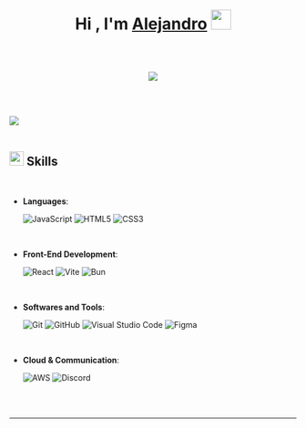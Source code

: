 <h1 align="center"><b>Hi , I'm <a href="https://100rabhcsmc.github.io/Me.io/" target="blank">
Alejandro</a> </b><img src="https://media.giphy.com/media/hvRJCLFzcasrR4ia7z/giphy.gif" width="35"></h1>
<!--  -->
<br><br>
<p align="center">
  <a href="https://github.com/DenverCoder1/readme-typing-svg"><img src="https://readme-typing-svg.herokuapp.com?font=Time+New+Roman&color=cyan&size=25&center=true&vCenter=true&width=600&height=100&lines=Alejandro+Asencio+Montes,;Self-taught+Front-End+Developer,;Active+Learner/Researcher,;Love+to+learn+new+things.."></a>
</p>

<br><br>

<img src="https://user-images.githubusercontent.com/73097560/115834477-dbab4500-a447-11eb-908a-139a6edaec5c.gif"><br><br>

## <img src="https://media2.giphy.com/media/QssGEmpkyEOhBCb7e1/giphy.gif?cid=ecf05e47a0n3gi1bfqntqmob8g9aid1oyj2wr3ds3mg700bl&rid=giphy.gif" width ="25"><b> Skills</b>
<br>

<p align="center">

- **Languages**:
    
    ![JavaScript](https://img.shields.io/badge/JavaScript%20-%23F7DF1E.svg?style=for-the-badge&logo=javascript&logoColor=black)
    ![HTML5](https://img.shields.io/badge/HTML5%20-%23E34F26.svg?style=for-the-badge&logo=html5&logoColor=white)
    ![CSS3](https://img.shields.io/badge/CSS%20-%231572B6.svg?style=for-the-badge&logo=css3&logoColor=white)

<br>   
    
- **Front-End Development**:

   ![React](https://img.shields.io/badge/React-20232A?style=for-the-badge&logo=react&logoColor=61DAFB)
   ![Vite](https://img.shields.io/badge/Vite-646CFF?style=for-the-badge&logo=vite&logoColor=white)
   ![Bun](https://img.shields.io/badge/Bun-000000?style=for-the-badge&logo=bun&logoColor=white)

<br>

- **Softwares and Tools**:

    ![Git](https://img.shields.io/badge/git-%23F05033.svg?style=for-the-badge&logo=git&logoColor=white)
    ![GitHub](https://img.shields.io/badge/github-%23121011.svg?style=for-the-badge&logo=github&logoColor=white)
    ![Visual Studio Code](https://img.shields.io/badge/Visual%20Studio%20Code-0078d7.svg?style=for-the-badge&logo=visual-studio-code&logoColor=white)
    ![Figma](https://img.shields.io/badge/Figma-F24E1E?style=for-the-badge&logo=figma&logoColor=white)

<br>

- **Cloud & Communication**:

    ![AWS](https://img.shields.io/badge/Amazon_Web_Services-black?style=for-the-badge&logo=AWS&logoColor=white&labelColor=222222&color=222222)
    ![Discord](https://img.shields.io/badge/Discord-5865F2?style=for-the-badge&logo=discord&logoColor=white)

</p>

<br>
<br>

-----

